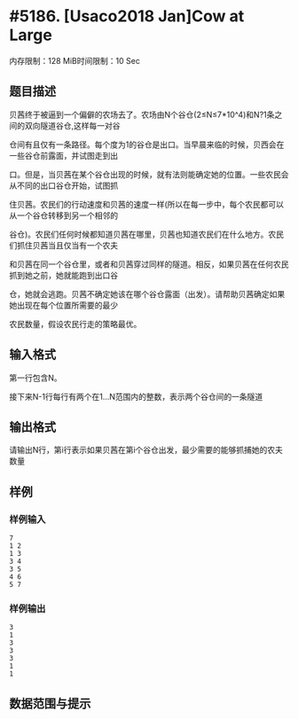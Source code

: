 # #5186. [Usaco2018 Jan]Cow at Large

内存限制：128 MiB时间限制：10 Sec

## 题目描述

贝茜终于被逼到一个偏僻的农场去了。农场由N个谷仓(2&le;N&le;7*10^4)和N?1条之间的双向隧道谷仓,这样每一对谷

仓间有且仅有一条路径。每个度为1的谷仓是出口。当早晨来临的时候，贝西会在一些谷仓前露面，并试图走到出

口。但是，当贝茜在某个谷仓出现的时候，就有法则能确定她的位置。一些农民会从不同的出口谷仓开始，试图抓

住贝茜。农民们的行动速度和贝茜的速度一样(所以在每一步中，每个农民都可以从一个谷仓转移到另一个相邻的

谷仓)。农民们任何时候都知道贝茜在哪里，贝茜也知道农民们在什么地方。农民们抓住贝茜当且仅当有一个农夫

和贝茜在同一个谷仓里，或者和贝茜穿过同样的隧道。相反，如果贝茜在任何农民抓到她之前，她就能跑到出口谷

仓，她就会逃跑。贝茜不确定她该在哪个谷仓露面（出发）。请帮助贝茜确定如果她出现在每个位置所需要的最少

农民数量，假设农民行走的策略最优。

## 输入格式

第一行包含N。

接下来N-1行每行有两个在1...N范围内的整数，表示两个谷仓间的一条隧道

## 输出格式

请输出N行，第i行表示如果贝茜在第i个谷仓出发，最少需要的能够抓捕她的农夫数量

## 样例

### 样例输入

    
    7
    1 2
    1 3
    3 4
    3 5
    4 6
    5 7
    

### 样例输出

    
    3
    1
    3
    3
    3
    1
    1
    

## 数据范围与提示
